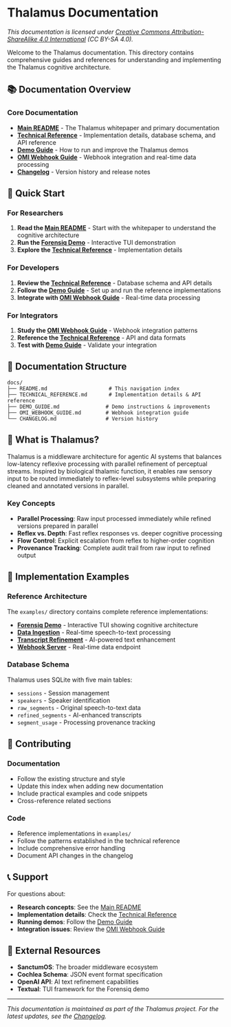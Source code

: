 # Thalamus Documentation

*This documentation is licensed under [Creative Commons Attribution-ShareAlike 4.0 International](https://creativecommons.org/licenses/by-sa/4.0/) (CC BY-SA 4.0).*

Welcome to the Thalamus documentation. This directory contains comprehensive guides and references for understanding and implementing the Thalamus cognitive architecture.

## 📚 Documentation Overview

### Core Documentation
- **[Main README](../README.md)** - The Thalamus whitepaper and primary documentation
- **[Technical Reference](TECHNICAL_REFERENCE.md)** - Implementation details, database schema, and API reference
- **[Demo Guide](DEMO_GUIDE.md)** - How to run and improve the Thalamus demos
- **[OMI Webhook Guide](OMI_WEBHOOK_GUIDE.md)** - Webhook integration and real-time data processing
- **[Changelog](CHANGELOG.md)** - Version history and release notes

## 🚀 Quick Start

### For Researchers
1. **Read the [Main README](../README.md)** - Start with the whitepaper to understand the cognitive architecture
2. **Run the [Forensiq Demo](../examples/forensiq_demo/)** - Interactive TUI demonstration
3. **Explore the [Technical Reference](TECHNICAL_REFERENCE.md)** - Implementation details

### For Developers
1. **Review the [Technical Reference](TECHNICAL_REFERENCE.md)** - Database schema and API details
2. **Follow the [Demo Guide](DEMO_GUIDE.md)** - Set up and run the reference implementations
3. **Integrate with [OMI Webhook Guide](OMI_WEBHOOK_GUIDE.md)** - Real-time data processing

### For Integrators
1. **Study the [OMI Webhook Guide](OMI_WEBHOOK_GUIDE.md)** - Webhook integration patterns
2. **Reference the [Technical Reference](TECHNICAL_REFERENCE.md)** - API and data formats
3. **Test with [Demo Guide](DEMO_GUIDE.md)** - Validate your integration

## 📖 Documentation Structure

```
docs/
├── README.md                    # This navigation index
├── TECHNICAL_REFERENCE.md       # Implementation details & API reference
├── DEMO_GUIDE.md               # Demo instructions & improvements
├── OMI_WEBHOOK_GUIDE.md        # Webhook integration guide
└── CHANGELOG.md                # Version history
```

## 🎯 What is Thalamus?

Thalamus is a middleware architecture for agentic AI systems that balances low-latency reflexive processing with parallel refinement of perceptual streams. Inspired by biological thalamic function, it enables raw sensory input to be routed immediately to reflex-level subsystems while preparing cleaned and annotated versions in parallel.

### Key Concepts
- **Parallel Processing**: Raw input processed immediately while refined versions prepared in parallel
- **Reflex vs. Depth**: Fast reflex responses vs. deeper cognitive processing
- **Flow Control**: Explicit escalation from reflex to higher-order cognition
- **Provenance Tracking**: Complete audit trail from raw input to refined output

## 🔧 Implementation Examples

### Reference Architecture
The `examples/` directory contains complete reference implementations:

- **[Forensiq Demo](../examples/forensiq_demo/)** - Interactive TUI showing cognitive architecture
- **[Data Ingestion](../examples/thalamus_app.py)** - Real-time speech-to-text processing
- **[Transcript Refinement](../examples/transcript_refiner.py)** - AI-powered text enhancement
- **[Webhook Server](../examples/omi_webhook.py)** - Real-time data endpoint

### Database Schema
Thalamus uses SQLite with five main tables:
- `sessions` - Session management
- `speakers` - Speaker identification
- `raw_segments` - Original speech-to-text data
- `refined_segments` - AI-enhanced transcripts
- `segment_usage` - Processing provenance tracking

## 🤝 Contributing

### Documentation
- Follow the existing structure and style
- Update this index when adding new documentation
- Include practical examples and code snippets
- Cross-reference related sections

### Code
- Reference implementations in `examples/`
- Follow the patterns established in the technical reference
- Include comprehensive error handling
- Document API changes in the changelog

## 📞 Support

For questions about:
- **Research concepts**: See the [Main README](../README.md)
- **Implementation details**: Check the [Technical Reference](TECHNICAL_REFERENCE.md)
- **Running demos**: Follow the [Demo Guide](DEMO_GUIDE.md)
- **Integration issues**: Review the [OMI Webhook Guide](OMI_WEBHOOK_GUIDE.md)

## 🔗 External Resources

- **SanctumOS**: The broader middleware ecosystem
- **Cochlea Schema**: JSON event format specification
- **OpenAI API**: AI text refinement capabilities
- **Textual**: TUI framework for the Forensiq demo

---

*This documentation is maintained as part of the Thalamus project. For the latest updates, see the [Changelog](CHANGELOG.md).*
